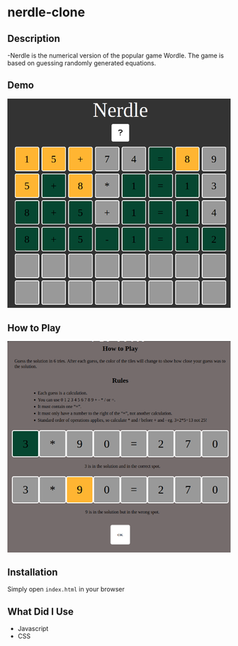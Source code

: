 # nerdle-clone

## Description
-Nerdle is the numerical version of the popular game Wordle. The game is based on guessing randomly generated equations.

## Demo


![alt text](https://github.com/mscankat/nerdle-clone/blob/main/screenshots/Screenshot%20from%202023-04-29%2000-24-03.png )


## How to Play

![alt text](https://github.com/mscankat/nerdle-clone/blob/main/screenshots/Screenshot%20from%202023-04-29%2000-21-32.png )

## Installation

Simply open `index.html` in your browser

## What Did I Use

- Javascript
- CSS
